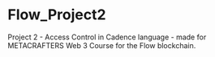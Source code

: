 # Flow_Project2
Project 2 - Access Control in Cadence language - made for METACRAFTERS Web 3 Course for the Flow blockchain.
